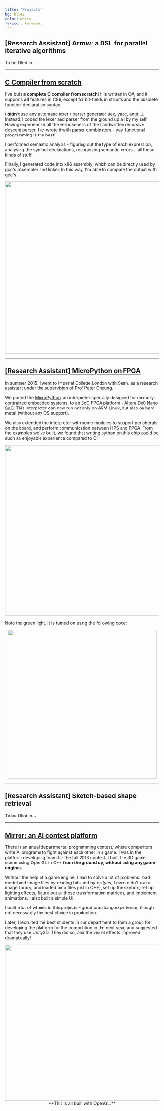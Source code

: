 ```yaml
---
title: "Projects"
bg: blue2
color: white
fa-icon: terminal
---
```


## [Research Assistant] Arrow: a DSL for parallel iterative algorithms

To be filled in...

-------------------------

## [C Compiler from scratch](https://github.com/phisiart/C-Compiler)

I've built **a complete C compiler from scratch**! It is written in C#, and it supports **all** features in C89, except for bit-fields in structs and the obsolete function declaration syntax.

I **didn't** use any automatic lexer / parser generator ([lex](https://en.wikipedia.org/wiki/Lex_(software)), [yacc](https://en.wikipedia.org/wiki/Yacc), [antlr](https://en.wikipedia.org/wiki/ANTLR)...). Instead, I coded the lexer and parser from the ground up all by my self. Having experienced all the verboseness of the handwritten recursive descent parser, I re-wrote it with [parser combinators](https://en.wikipedia.org/wiki/Parser_combinator) - yay, functional programming is the best!
<!--
When building and using parser combinators, I found that the most interesting thing is the recursiveness of the C syntax. It won't be too much of a trouble when you just create a function (or method) for each non-terminal. However, when you need to have them as objects (at least function objects), you will have to find a way to get around.-->

I performed semantic analysis - figuring out the type of each expression, analysing the symbol declarations, recognizing semantic errors... all these kinds of stuff.

<!--In this phase, I found some features a little tricky to implement. For example, 1) a struct might contain a pointer which points to a struct of the same type. This is very common in, lets say, linked lists.

```
struct node_t {
    int value;
    struct node_t *next;
};
```-->
<!--
Or, 2) the initialization list. You need to figure out what each element refer to.

```
struct node_t[3][4] = { node0, { 1, NULL }, { 1 } };
```-->

Finally, I generated code into x86 assembly, which can be directly used by gcc's assembler and linker. In this way, I'm able to compare the output with gcc's.

<center><img src="img/c-compiler2.png" width="563"></center>

-------------------------

## [[Research Assistant] MicroPython on FPGA](https://github.com/seanzw/MicroPythonFPGA)

In summer 2015, I went to [Imperial College London](http://www.imperial.ac.uk/) with [Sean](https://github.com/seanzw), as a research assistant under the supervision of Prof [Peter Cheung](http://www.imperial.ac.uk/people/p.cheung).

We ported the [MicroPython](https://github.com/micropython/micropython), an interpreter specially designed for memory-contrained embedded systems, to an SoC FPGA platform - [Altera De0 Nano SoC](de0-nano-soc.terasic.com/). This interpreter can now run not only on ARM Linux, but also on bare-metal (without any OS support).

We also extended the interpreter with some modules to support peripherals on the board, and perform communication between HPS and FPGA. From the examples we've built, we found that writing python on this chip could be such an enjoyable experience compared to C!

<center>
<img src="img/mpython2.jpg" width="559">
</center>

Note the green light. It is turned on using the following code:

<center>
<img src="img/mpython-shell2.png" width="487">
</center>

-------------------------

## [Research Assistant] Sketch-based shape retrieval

To be filled in...

-------------------------

## [Mirror: an AI contest platform](https://github.com/phisiart/ds15gl)

There is an anual departmental programming contest, where competitors write AI programs to fight against each other in a game. I was in the platform developing team for the fall 2013 contest. I built the 3D game scene using OpenGL in C++ **from the ground up, without using any game engines**.

Without the help of a game engine, I had to solve a lot of problems: load model and image files by reading bits and bytes (yes, I even didn't use a image library, and loaded bmp files just in C++), set up the skybox, set up lighting effects, figure out all those transformation matrices, and implement animations. I also built a simple UI.

I built a lot of wheels in this projects - great practicing experience, though not necessarily the best choice in production.

Later, I recruited the best students in our department to form a group for developing the platform for the competition in the next year, and suggested that they use Unity3D. They did so, and the visual effects improved dramatically!

<center>
<img src="img/ds15.jpg" width="510"> <br />
**This is all built with OpenGL.**
</center>

